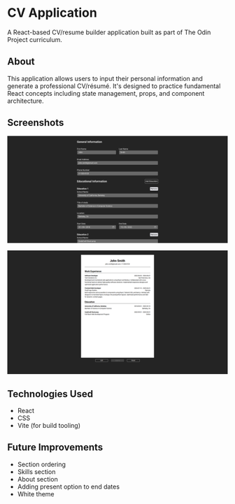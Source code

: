 # CV Application

A React-based CV/resume builder application built as part of The Odin Project curriculum.

## About

This application allows users to input their personal information and generate a professional CV/résumé. It's designed to practice fundamental React concepts including state management, props, and component architecture.

## Screenshots

![CV App Screenshot 1](./screenshots/screenshot-1.png)

![CV App Screenshot 2](./screenshots/screenshot-2.png)

## Technologies Used

-   React
-   CSS
-   Vite (for build tooling)

## Future Improvements

-   Section ordering
-   Skills section
-   About section
-   Adding present option to end dates
-   White theme
